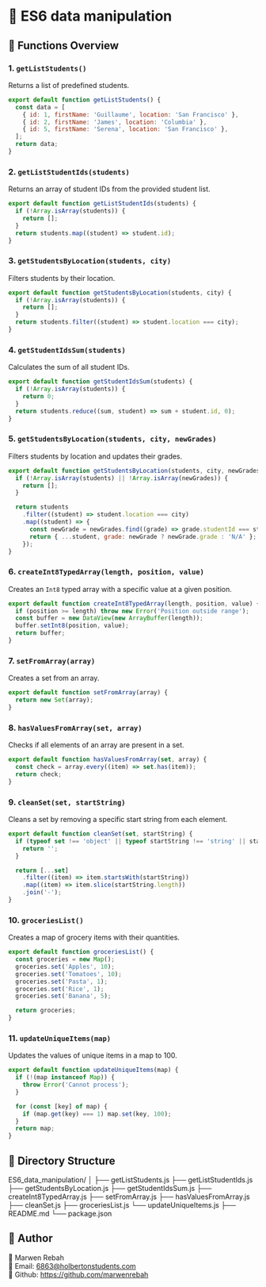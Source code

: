 # 📝 ES6 data manipulation

## 🚀 Functions Overview

### 1. `getListStudents()`
Returns a list of predefined students.
```javascript
export default function getListStudents() {
  const data = [
    { id: 1, firstName: 'Guillaume', location: 'San Francisco' },
    { id: 2, firstName: 'James', location: 'Columbia' },
    { id: 5, firstName: 'Serena', location: 'San Francisco' },
  ];
  return data;
}
```

### 2. `getListStudentIds(students)`
Returns an array of student IDs from the provided student list.
```javascript
export default function getListStudentIds(students) {
  if (!Array.isArray(students)) {
    return [];
  }
  return students.map((student) => student.id);
}
```

### 3. `getStudentsByLocation(students, city)`
Filters students by their location.
```javascript
export default function getStudentsByLocation(students, city) {
  if (!Array.isArray(students)) {
    return [];
  }
  return students.filter((student) => student.location === city);
}
```
### 4. `getStudentIdsSum(students)`
Calculates the sum of all student IDs.
```javascript
export default function getStudentIdsSum(students) {
  if (!Array.isArray(students)) {
    return 0;
  }
  return students.reduce((sum, student) => sum + student.id, 0);
}

```
### 5. `getStudentsByLocation(students, city, newGrades)`
Filters students by location and updates their grades.
```javascript
export default function getStudentsByLocation(students, city, newGrades) {
  if (!Array.isArray(students) || !Array.isArray(newGrades)) {
    return [];
  }

  return students
    .filter((student) => student.location === city)
    .map((student) => {
      const newGrade = newGrades.find((grade) => grade.studentId === student.id);
      return { ...student, grade: newGrade ? newGrade.grade : 'N/A' };
    });
}

```
### 6. `createInt8TypedArray(length, position, value)`
Creates an `Int8` typed array with a specific value at a given position.
```javascript
export default function createInt8TypedArray(length, position, value) {
  if (position >= length) throw new Error('Position outside range');
  const buffer = new DataView(new ArrayBuffer(length));
  buffer.setInt8(position, value);
  return buffer;
}

```
### 7. `setFromArray(array)`
Creates a set from an array.
```javascript
export default function setFromArray(array) {
  return new Set(array);
}

```
### 8. `hasValuesFromArray(set, array)`
Checks if all elements of an array are present in a set.
```javascript
export default function hasValuesFromArray(set, array) {
  const check = array.every((item) => set.has(item));
  return check;
}

```
### 9. `cleanSet(set, startString)`
Cleans a set by removing a specific start string from each element.
```javascript
export default function cleanSet(set, startString) {
  if (typeof set !== 'object' || typeof startString !== 'string' || startString.length === 0) {
    return '';
  }

  return [...set]
    .filter((item) => item.startsWith(startString))
    .map((item) => item.slice(startString.length))
    .join('-');
}

```
### 10. `groceriesList()`
Creates a map of grocery items with their quantities.
```javascript
export default function groceriesList() {
  const groceries = new Map();
  groceries.set('Apples', 10);
  groceries.set('Tomatoes', 10);
  groceries.set('Pasta', 1);
  groceries.set('Rice', 1);
  groceries.set('Banana', 5);

  return groceries;
}

```
### 11. `updateUniqueItems(map)`
Updates the values of unique items in a map to 100.
```javascript
export default function updateUniqueItems(map) {
  if (!(map instanceof Map)) {
    throw Error('Cannot process');
  }

  for (const [key] of map) {
    if (map.get(key) === 1) map.set(key, 100);
  }
  return map;
}
```

## 📂 Directory Structure

ES6_data_manipulation/
│
├── getListStudents.js
├── getListStudentIds.js
├── getStudentsByLocation.js
├── getStudentIdsSum.js
├── createInt8TypedArray.js
├── setFromArray.js
├── hasValuesFromArray.js
├── cleanSet.js
├── groceriesList.js
└── updateUniqueItems.js
├── README.md
└── package.json

## 👥 Author
🚀 Marwen Rebah<br>
📧 Email: 6863@holbertonstudents.com<br>
👻 Github: https://github.com/marwenrebah
